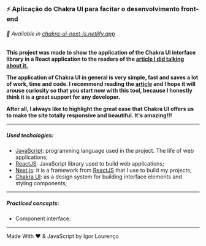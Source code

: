 ### ⚡ Aplicação do Chakra UI para facitar o desenvolvimento front-end

###### 👾 Available in [chakra-ui-next-js.netlify.app](https://chakra-ui-next-js.netlify.app/) 

**This project was made to show the application of the Chakra UI interface library in a React application to the readers of the [article I did talking about it.](https://medium.com/igor-js/chakra-ui-facilitando-o-front-end-javascript-aabcade75f09)**

**The application of Chakra UI in general is very simple, fast and saves a lot of work, time and code. I recommend reading the [article](https://medium.com/igor-js/chakra-ui-facilizando-o-front-end-javascript-aabcade75f09) and I hope it will arouse curiosity so that you start now with this tool, because I honestly think it is a great support for any developer.**

**After all, I always like to highlight the great ease that Chakra UI offers us to make the site totally responsive and beautiful. It's amazing!!!**

---

##### Used techologies:
* [JavaScript](https://www.javascript.com/): programming language used in the project. The life of web applications;
* [ReactJS](https://pt-br.reactjs.org/): JavaScript library used to build web applications;
* [Next.js](http://nextjs.org/): it is a framework from [ReactJS](https://pt-br.reactjs.org/) that I use to build my projects;
* [Chakra UI](https://chakra-ui.com/): as a design system for building interface elements and styling components;

---

##### Practiced concepts:
* Component interface.

---

Made With ❤️ & JavaScript by Igor Lourenço
